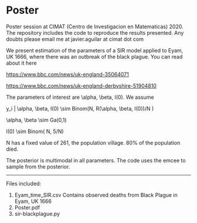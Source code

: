# Poster
Poster session at CIMAT (Centro de Investigacion en Matematicas) 2020. The repository includes the code to reproduce the results presented. Any doubts please email me at javier.aguilar at cimat dot com 

We present estimation of the parameters of a SIR model applied to Eyam, UK 1666, where there was an outbreak of the black plague. You can read about it here

https://www.bbc.com/news/uk-england-35064071 

https://www.bbc.com/news/uk-england-derbyshire-51904810

The parameters of interest are \alpha, \beta, I(0). We assume

y_i | \alpha, \beta, I(0) \sim Binom(N, R(\alpha, \beta, I(0))/N )

\alpha, \beta \sim Ga(0,1)

I(0) \sim Binom( N, 5/N)

N has a fixed value of 261, the population village. 80% of the population died.

The posterior is multimodal in all parameters. The code uses the emcee to sample from the posterior.

---------------------------------------------------------------------------

Files included:

1) Eyam_time_SIR.csv
Contains observed deaths from Black Plague in Eyam, UK 1666
2) Poster.pdf
3) sir-blackplague.py

